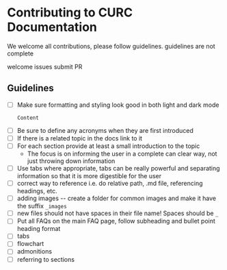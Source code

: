 # Contributing to CURC Documentation 

We welcome all contributions, please follow guidelines. guidelines are not complete 

welcome issues 
submit PR 

## Guidelines 

- [ ] Make sure formatting and styling look good in both light and dark mode 
    ````{toggle} 
    Content
    ````
- [ ] Be sure to define any acronyms when they are first introduced
- [ ] If there is a related topic in the docs link to it
- [ ] For each section provide at least a small introduction to the topic
    * The focus is on informing the user in a complete can clear way, not just throwing down information 
- [ ] Use tabs where appropriate, tabs can be really powerful and separating information so that it is more digestible for the user
- [ ] correct way to reference i.e. do relative path, .md file, referencing headings, etc. 
- [ ] adding images -- create a folder for common images and make it have the suffix `_images`
- [ ] new files should not have spaces in their file name! Spaces should be `_`
- [ ] Put all FAQs on the main FAQ page, follow subheading and bullet point heading format
- [ ] tabs
- [ ] flowchart 
- [ ] admonitions 
- [ ] referring to sections 